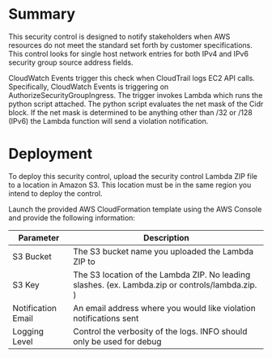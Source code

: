 Summary
=======

This security control is designed to notify stakeholders when AWS resources do not meet the standard set forth by customer specifications. This control looks for single host network entries for both IPv4 and IPv6 security group source address fields.

CloudWatch Events trigger this check when CloudTrail logs EC2 API calls. Specifically, CloudWatch Events is triggering on AuthorizeSecurityGroupIngress. The trigger invokes Lambda which runs the python script attached. The python script evaluates the net mask of the Cidr block. If the net mask is determined to be anything other than /32 or /128 (IPv6) the Lambda function will send a violation notification.

Deployment
==========

To deploy this security control, upload the security control Lambda ZIP file to a location in Amazon S3. This location must be in the same region you intend to deploy the control.

Launch the provided AWS CloudFormation template using the AWS Console and provide the following information:

  | Parameter            | Description
  | -------------------- | --------------------------------------------------------------------------------------------------
  | S3 Bucket            | The S3 bucket name you uploaded the Lambda ZIP to
  | S3 Key               | The S3 location of the Lambda ZIP. No leading slashes. (ex. Lambda.zip or controls/lambda.zip. )
  | Notification Email   | An email address where you would like violation notifications sent
  | Logging Level        | Control the verbosity of the logs. INFO should only be used for debug

